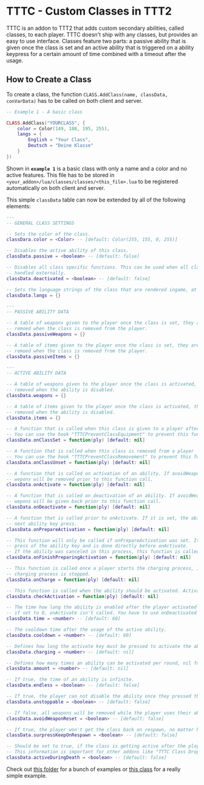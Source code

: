 # TTTC - Custom Classes in TTT2

TTTC is an addon to TTT2 that adds custom secondary abilities, called classes, to each player. TTTC doesn't ship with any classes, but provides an easy to use interface. Classes feature two parts: a passive ability that is given once the class is set and an active ability that is triggered on a ability keypress for a certain amount of time combined with a timeout after the usage.

## How to Create a Class

To create a class, the function `CLASS.AddClass(name, classData, conVarData)` has to be called on both client and server.

```lua
-- Example 1 - A basic class

CLASS.AddClass("YOURCLASS", {
    color = Color(149, 188, 195, 255),
    langs = {
        English = "Your Class",
        Deutsch = "Deine Klasse"
    }
})
```

Shown in **`example 1`** is a basic class with only a name and a color and no active features. This file has to be stored in `<your_addon>/lua/classes/classes/<this_file>.lua` to be registered automatically on both client and server.

This simple `classData` table can now be extended by all of the following elements:

```lua
---
-- GENERAL CLASS SETTINGS

-- Sets the color of the class.
classDara.color = <Color> -- [default: Color(255, 155, 0, 255)]

-- Disables the active ability of this class.
classData.passive = <boolean> -- [default: false]

-- Disables all class specific functions. This can be used when all class related things should be
-- handled externally.
classData.deactivated = <boolean> -- [default: false]

-- Sets the language strings of the class that are rendered ingame, at least one should be set.
classData.langs = {}

---
-- PASSIVE ABILITY DATA

-- A table of weapons given to the player once the class is set, they are automatically
-- remoed when the class is removed from the player.
classData.passiveWeapons = {}

-- A table of items given to the player once the class is set, they are automatically
-- remoed when the class is removed from the player.
classData.passiveItems = {}

---
-- ACTIVE ABILITY DATA

-- A table of weapons given to the player once the class is activated, they are automatically
-- removed when the ability is disabled.
classData.weapons = {}

-- A table of items given to the player once the class is activated, they are automatically
-- removed when the ability is disabled.
classData.items = {}

-- A function that is called when this class is given to a player after class change or on respawn
-- You can use the hook "TTTCPreventClassEquipment" to prevent this function & equipment hand-out to happen
classData.onClassSet = function(ply) [default: nil]

-- A function that is called when this class is removed from a player
-- You can use the hook "TTTCPreventClassRemovement" to prevent this function & equipment removement to happen
classData.onClassUnset = function(ply) [default: nil]

-- A function that is called on activation of an ability. If avoidWeaponReset is equal to false
-- wepons will be removed prior to this function call.
classData.onActivate = function(ply) [default: nil]

-- A function that is called on deactivation of an ability. If avoidWeaponReset is equal to false
-- wepons will be given back prior to this function call.
classData.onDeactivate = function(ply) [default: nil]

-- A function that is called prior to onActivate. If it is set, the ability will be activated on the
-- next ability key press.
classData.onPrepareActivation = function(ply) [default: nil]

-- This function will only be called if onPrepareActivation was set. It is called on the second
-- press of the ability key and is done directly before onActivate.
-- If the ability was canceled in this process, this function is called prior to onDeactivate.
classData.onFinishPreparingActivation = function(ply) [default: nil]

-- This function is called once a player starts the charging process, if returned nil or false, the
-- charging process is stopped.
classData.onCharge = function(ply) [default: nil]

-- This function is called when the ability should be activated. Activation fails if returned nil or false.
classData.checkActivation = function(ply) [default: nil]

-- The time how long the ability is enabled after the player activated it
-- if set to 0, onActivate isn't called. You have to use onDeactivated in this case.
classData.time = <number> -- [default: 60]

-- The cooldown time after the usage of the active ability.
classData.cooldown = <number> -- [default: 60]

-- Defines how long the activate key must be pressed to activate the ability, nil for instant.
classData.charging = <number> -- [default: nil]

-- Defines how many times an ability can be activated per round, nil for infinite times.
classData.amount = <number> -- [default: nil]

-- If true, the time of an ability is infinite.
classData.endless = <boolean> -- [default: false]

-- If true, the player can not disable the ability once they pressed the ability key.
classData.unstoppable = <boolean> -- [default: false]

-- If false, all weapons will be removed while the player uses their ability.
classData.avoidWeaponReset = <boolean> -- [default: false]

-- If true, the player won't get the class back on respawn, no matter how the ConVar "ttt_classes_keep_on_respawn" is set
classData.surpressKeepOnRespawn = <boolean> -- [default: false]

-- Should be set to true, if the class is getting active after the players death and should not get removed after death. 
-- This information is important for other addons like "TTTC Class Dropper"
classData.activeDuringDeath = <boolean> -- [default: false]
```

Check out [this folder](https://github.com/TTT-2/ttt2h-pack-default/tree/master/lua/classes/classes) for a bunch of examples or [this class](https://github.com/TTT-2/tttc-class_shooter/blob/master/lua/classes/classes/class_shooter.lua) for a really simple example.
